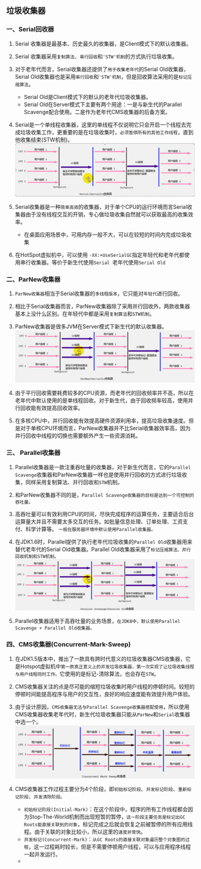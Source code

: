 ## 垃圾收集器

### 一、Serial回收器
1. Serial 收集器是最基本、历史最久的收集器，是Client模式下的默认收集器。

2. Serial 收集器采用`复制算法`、`串行回收`和`'STW'机制`的方式执行垃圾收集。

3. 对于老年代而言，Serial收集器还提供了`用于收集老年代`的Serial Old收集器，Serial Old收集器也是采用`串行回收`和`'STW'机制`，但是回收算法采用的是`标记压缩算法`。
    - Serial Old是Client模式下的默认的老年代垃圾收集器。
    - Serial Old在Server模式下主要有两个用途：一是与新生代的Parallel Scavenge配合使用。二是作为老年代CMS收集器的后备方案。

4. Serial是一个单线程收集器，这里的单线程不仅说明它只会开启一个线程去完成垃圾收集工作，更重要的是在垃圾收集时，`必须暂停所有的其他工作线程`，直到他收集结束(STW机制)。![Serial收集器](./img/Serial收集器.jpg)

5. Serial收集器是一种`简单高效`的收集器，对于单个CPU的运行环境而言Serial收集器由于没有线程交互的开销，专心做垃圾收集自然就可以获取最高的收集效率。
    - 在桌面应用场景中，可用内存一般不大，可以在较短的时间内完成垃圾收集

6. 在HotSpot虚拟机中，可以使用 `-XX:+UseSerialGC`指定年轻代和老年代都使用串行收集器。等价于新生代使用`Serial `老年代使用`Serial Old`


### 二、ParNew收集器
1. `ParNew收集器`相当于Serial收集器的`多线程版本`，它只能对`年轻代`进行回收。

2. 相比于Serial收集器而言，ParNew收集器除了采用并行回收外，两款收集器基本上没什么区别。在年轻代中都是采用`复制算法`和`STW机制`。

3. ParNew收集器是很多JVM在Server模式下新生代的默认收集器。![并发收集](./img/ParNewSerialOld收集器.jpg)

4. 由于平行回收需要耗费较多的CPU资源，而老年代的回收频率并不高，所以在老年代中默认使用的是单线程回收。对于新生代，由于回收频率较高，使用并行回收能有效提高回收效率。

5. 在多核CPU中，并行回收能有效提高硬件资源利用率，提高垃圾收集速度。但是对于单核CPU环境而言，ParNew收集器并不比Serial收集器效率高，因为并行回收中线程的切换也需要额外产生一些资源消耗。

### 三、 Parallel收集器
1. Parallel收集器是一款注重吞吐量的收集器，对于新生代而言，它的`Parallel Scavenge`收集器和ParNew收集器一样也是使用并行回收的方式进行垃圾收集，同样采用复制算法、并行回收和`STW`机制。

2. 和ParNew收集器不同的是，`Parallel Scavenge收集器的目标是达到一个可控制的吞吐量。`

3. 高吞吐量可以有效利用CPU的时间，尽快完成程序的运算任务，主要适合后台运算量大并且不需要太多交互的任务。如批量信息处理、订单处理、工资支付、科学计算等。 `一般在服务器环境中默认使用Parallel收集器。`

4. 在JDK1.6时，Parallel提供了执行老年代垃圾收集的`Parallel Old`收集器用来替代老年代的Serial Old收集器。Parallel Old收集器采用了`标记压缩算法、并行回收机制和STW机制。`![Parallel收集器](./img/Parallel收集器.jpg)

5. Parallel收集器适用于高吞吐量的业务场景，`在JDK8中，默认使用Parallel Scavenge + Parallel Old收集器。`


### 四、CMS收集器(Concurrent-Mark-Sweep)
1. 在JDK1.5版本中，推出了一款具有跨时代意义的垃圾收集器CMS收集器，它是Hotspot虚拟机中`第一款真正意义上的并发垃圾收集器，第一次实现了让垃圾收集线程与用户线程同时工作。`它使用的是标记-清除算法，也会存在`STW`。

2. CMS收集器关注的点是尽可能的缩短垃圾收集时用户线程的停顿时间。较短的停顿时间能提高程序与用户的交互性，良好的响应速度能有效提升用户体验。

3. 由于设计原因，`CMS收集器无法与Parallel Scavenge收集器搭配使用`，所以使用CMS收集器收集老年代时，新生代垃圾收集器只能从`ParNew`和`Serial`收集器中选一个。![cms收集器](./img/CMS收集器.jpg)

4. CMS收集器工作过程主要分为4个阶段，即`初始标记阶段`、`并发标记阶段`、`重新标记阶段`、`并发清除阶段。`
    - `初始标记阶段(Initial-Mark)`：在这个阶段中，程序的所有工作线程都会因为Stop-The-World机制而出现短暂的暂停，`这一阶段主要任务是标记出GC Roots能直接关联到的对象`，标记完成之后就会恢复之前被暂停的所有应用线程。由于关联的对象比较小，所以这里的`速度非常快`。
    - `并发标记(Concurrent-Mark)`：`从GC Roots的直接关联对象遍历整个对象图的过程`，这一过程耗时较长，但是不需要停顿用户线程，可以与应用程序线程一起并发运行。 
    - 
